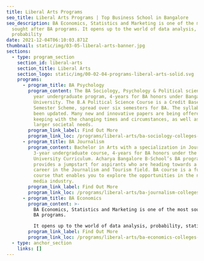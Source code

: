 ```yaml
---
title: Liberal Arts Programs
seo_title: Liberal Arts Programs | Top Business School in Bangalore
seo_description: BA Economics, Statistics and Marketing is one of the most
  sought after BA programs. It opens up to the world of data analysis,
  probability
date: 2021-12-04T06:10:03.871Z
thumbnail: static/img/03-05-liberal-arts-banner.jpg
sections:
  - type: program_section
    section_id: liberal-arts
    section_title: Liberal Arts
    section_logo: static/img/00-02-04-programs-liberal-arts-solid.svg
    programs:
      - program_title: BA Psychology
        program_content: The BA Sociology, Psychology & Political sciences is a new 3
          year undergraduate program, 4-years for BA honors under Bangalore
          University. The B.A Political Science Course is a Credit Based
          Semester Scheme, spread over six semesters for BA. The syllabus has
          been updated. Many new and innovative papers are being offered in
          keeping with the changing times and circumstances, as well as the
          larger societal needs.
        program_link_label: Find Out More
        program_link_loc: /programs/liberal-arts/ba-sociology-colleges-in-bangalore
      - program_title: BA Journalism
        program_content: Bachelor in Arts with a specialization in Journalism is a
          3-year undergraduate course, 4-years for BA honors under the Bangalore
          University Curriculum. Acharya Bangalore B-School’s BA program
          provides a jumpstart for aspirants who are heading towards a smart
          career in the Journalism and Tourism field. BA course is a full-time
          course that enables you to explore the opportunities in the news and
          media industry.
        program_link_label: Find Out More
        program_link_loc: /programs/liberal-arts/ba-journalism-colleges-in-bangalore
      - program_title: BA Economics
        program_content: >-
          BA Economics, Statistics and Marketing is one of the most sought after
          BA programs. 

          It opens up to the world of data analysis, probability, statistical inference, sampling theory, time series analysis, and operations research. Depending on the job role, a student can earn anywhere between 3 to 7 LPA after completion of BA Economics.
        program_link_label: Find Out More
        program_link_loc: /programs/liberal-arts/ba-economics-colleges-in-bangalore
  - type: anchor_section
    links: []
---
```


